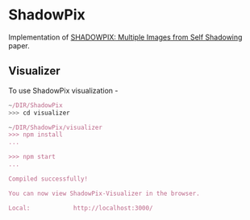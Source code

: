 # ShadowPix

Implementation of [SHADOWPIX: Multiple Images from Self Shadowing](https://www.cs.tau.ac.il/~amberman/shadowpixPaper.pdf) paper.

## Visualizer 
To use ShadowPix visualization -
```js
~/DIR/ShadowPix
>>> cd visualizer

~/DIR/ShadowPix/visualizer
>>> npm install
...

>>> npm start
...

Compiled successfully!

You can now view ShadowPix-Visualizer in the browser.

Local:            http://localhost:3000/

``` 

